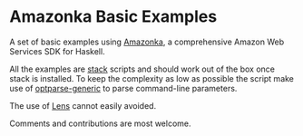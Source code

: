 # Amazonka Basic Examples

A set of basic examples using [Amazonka](https://github.com/brendanhay/amazonka), a comprehensive Amazon Web Services SDK for Haskell.

All the examples are [stack](https://docs.haskellstack.org/en/stable/README/) scripts and should work out of the box once stack is installed. To keep the complexity as low as possible the script make use of [optparse-generic](https://github.com/Gabriel439/Haskell-Optparse-Generic-Library) to parse command-line parameters.

The use of [Lens](https://github.com/ekmett/lens) cannot easily avoided.

Comments and contributions are most welcome.
